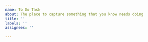 ```yaml
---
name: To Do Task
about: The place to capture something that you know needs doing
title: ''
labels: ''
assignees: ''

---
```



